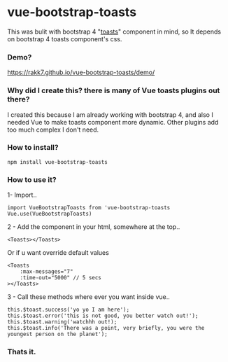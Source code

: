 
# vue-bootstrap-toasts

This was bulit with bootstrap 4 "[toasts](https://getbootstrap.com/docs/4.2/components/toasts/)" component in mind, so It depends on bootstrap 4 toasts component's css.
### Demo?

https://rakk7.github.io/vue-bootstrap-toasts/demo/

### Why did I create this? there is many of Vue toasts plugins out there?
I created this because I am already working with bootstrap 4, and also I needed Vue to make toasts component more dynamic. Other plugins add too much complex I don't need.
### How to install?
```
npm install vue-bootstrap-toasts
```
### How to use it?
1- Import..
```
import VueBootstrapToasts from 'vue-bootstrap-toasts
Vue.use(VueBootstrapToasts)
```

2 - Add the component in your html, somewhere at the top..
```
<Toasts></Toasts>
```
Or if u want override default values
```
<Toasts
	:max-messages="7"
	:time-out="5000" // 5 secs
></Toasts>
```
3 - Call these methods where ever you want inside vue..

```
this.$toast.success('yo yo I am here');
this.$toast.error('this is not good, you better watch out!');
this.$toast.warning('watchhh out!);
this.$toast.info('There was a point, very briefly, you were the youngest person on the planet');
```


### Thats it.
